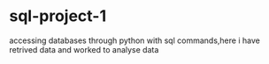 # sql-project-1
accessing databases through python with sql commands,here i have retrived data and worked to analyse data
